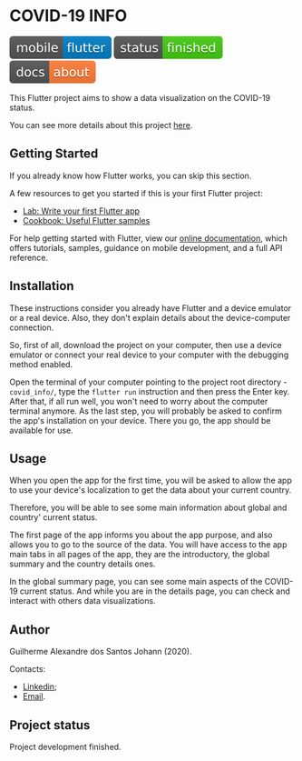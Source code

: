 # COVID-19 INFO
[![made with flutter](https://github.com/gjohann7/covid_info/blob/master/badges/mobile-flutter-blue.svg)](https://flutter.dev/)
![development status](https://github.com/gjohann7/covid_info/blob/master/badges/status-finished-brightgreen.svg?raw=true)
[![about the app](https://github.com/gjohann7/covid_info/blob/master/badges/docs-about-orange.svg?raw=true)](https://gjohann7.github.io/covid_info/)

This Flutter project aims to show a data visualization on the COVID-19 status.

You can see more details about this project [here](https://gjohann7.github.io/covid_info/).

## Getting Started

If you already know how Flutter works, you can skip this section.

A few resources to get you started if this is your first Flutter project:

- [Lab: Write your first Flutter app](https://flutter.dev/docs/get-started/codelab)
- [Cookbook: Useful Flutter samples](https://flutter.dev/docs/cookbook)

For help getting started with Flutter, view our
[online documentation](https://flutter.dev/docs), which offers tutorials,
samples, guidance on mobile development, and a full API reference.

## Installation

These instructions consider you already have Flutter and a device emulator or
a real device. Also, they don't explain details about the device-computer
connection.

So, first of all, download the project on your computer, then use a device
emulator or connect your real device to your computer with the debugging
method enabled.

Open the terminal of your computer pointing to the project root directory -
`covid_info/`, type the `flutter run` instruction and then press the Enter key.
After that, if all run well, you won't need to worry about the computer
terminal anymore. As the last step, you will probably be asked to confirm the
app's installation on your device. There you go, the app should be available for
use.

## Usage

When you open the app for the first time, you will be asked to allow the app to
use your device's localization to get the data about your current country.

Therefore, you will be able to see some main information about global and country'
current status.

The first page of the app informs you about the app purpose, and also allows you
to go to the source of the data. You will have access to the app main tabs in all
pages of the app, they are the introductory, the global summary and the country
details ones.

In the global summary page, you can see some main aspects of the COVID-19 current
status. And while you are in the details page, you can check and interact with
others data visualizations.

## Author

Guilherme Alexandre dos Santos Johann (2020).

Contacts:
- <a href="https://www.linkedin.com/in/guilherme-johann/" target="_blank">Linkedin</a>;
- <a href="mailto:g.johann98@gmail.com" target="_blank">Email</a>.

## Project status

Project development finished.

